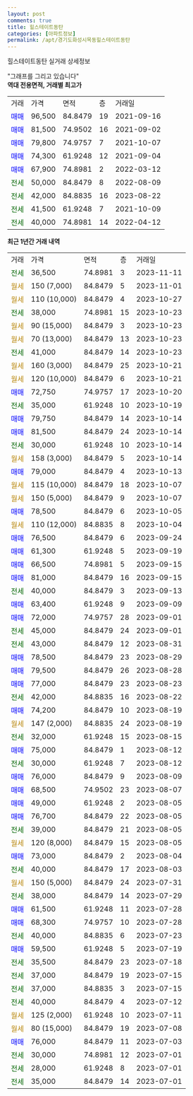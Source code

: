 ```yaml
---
layout: post
comments: true
title: 힐스테이트동탄
categories: [아파트정보]
permalink: /apt/경기도화성시목동힐스테이트동탄
---
```


힐스테이트동탄 실거래 상세정보

<script type="text/javascript">
  google.charts.load('current', {'packages':['line', 'corechart']});
  google.charts.setOnLoadCallback(drawChart);

  function drawChart() {
    var data = new google.visualization.DataTable();
    data.addColumn('date', '거래일');
    data.addColumn('number', "매매");
    data.addColumn('number', "전세");
    data.addColumn('number', "전매");

    data.addRows([[new Date(Date.parse("2023-11-11")), null, 36500, null], [new Date(Date.parse("2023-11-01")), null, null, null], [new Date(Date.parse("2023-10-27")), null, null, null], [new Date(Date.parse("2023-10-23")), null, 38000, null], [new Date(Date.parse("2023-10-23")), null, null, null], [new Date(Date.parse("2023-10-23")), null, null, null], [new Date(Date.parse("2023-10-23")), null, 41000, null], [new Date(Date.parse("2023-10-21")), null, null, null], [new Date(Date.parse("2023-10-21")), null, null, null], [new Date(Date.parse("2023-10-20")), 72750, null, null], [new Date(Date.parse("2023-10-19")), null, 35000, null], [new Date(Date.parse("2023-10-14")), 79750, null, null], [new Date(Date.parse("2023-10-14")), 81500, null, null], [new Date(Date.parse("2023-10-14")), null, 30000, null], [new Date(Date.parse("2023-10-14")), null, null, null], [new Date(Date.parse("2023-10-13")), 79000, null, null], [new Date(Date.parse("2023-10-07")), null, null, null], [new Date(Date.parse("2023-10-07")), null, null, null], [new Date(Date.parse("2023-10-05")), 78500, null, null], [new Date(Date.parse("2023-10-04")), null, null, null], [new Date(Date.parse("2023-09-24")), 76500, null, null], [new Date(Date.parse("2023-09-19")), 61300, null, null], [new Date(Date.parse("2023-09-15")), 66500, null, null], [new Date(Date.parse("2023-09-15")), 81000, null, null], [new Date(Date.parse("2023-09-13")), null, 40000, null], [new Date(Date.parse("2023-09-09")), 63400, null, null], [new Date(Date.parse("2023-09-01")), 72000, null, null], [new Date(Date.parse("2023-09-01")), null, 45000, null], [new Date(Date.parse("2023-08-31")), null, 43000, null], [new Date(Date.parse("2023-08-29")), 78500, null, null], [new Date(Date.parse("2023-08-28")), 79500, null, null], [new Date(Date.parse("2023-08-23")), 77000, null, null], [new Date(Date.parse("2023-08-22")), null, 42000, null], [new Date(Date.parse("2023-08-19")), 74200, null, null], [new Date(Date.parse("2023-08-19")), null, null, null], [new Date(Date.parse("2023-08-15")), null, 32000, null], [new Date(Date.parse("2023-08-12")), 75000, null, null], [new Date(Date.parse("2023-08-12")), null, 30000, null], [new Date(Date.parse("2023-08-09")), 76000, null, null], [new Date(Date.parse("2023-08-07")), 68500, null, null], [new Date(Date.parse("2023-08-05")), 49000, null, null], [new Date(Date.parse("2023-08-05")), 76700, null, null], [new Date(Date.parse("2023-08-05")), null, 39000, null], [new Date(Date.parse("2023-08-05")), null, null, null], [new Date(Date.parse("2023-08-04")), 73000, null, null], [new Date(Date.parse("2023-08-03")), null, 40000, null], [new Date(Date.parse("2023-07-31")), null, null, null], [new Date(Date.parse("2023-07-29")), null, 38000, null], [new Date(Date.parse("2023-07-28")), 61500, null, null], [new Date(Date.parse("2023-07-28")), 68300, null, null], [new Date(Date.parse("2023-07-23")), null, 40000, null], [new Date(Date.parse("2023-07-19")), 59500, null, null], [new Date(Date.parse("2023-07-18")), null, 35500, null], [new Date(Date.parse("2023-07-15")), null, 37000, null], [new Date(Date.parse("2023-07-15")), null, 37000, null], [new Date(Date.parse("2023-07-12")), null, 40000, null], [new Date(Date.parse("2023-07-11")), null, null, null], [new Date(Date.parse("2023-07-08")), null, null, null], [new Date(Date.parse("2023-07-03")), 76000, null, null], [new Date(Date.parse("2023-07-01")), null, 30000, null], [new Date(Date.parse("2023-07-01")), null, 28000, null], [new Date(Date.parse("2023-07-01")), null, 35000, null]]);

    var options = {
      hAxis: {
        format: 'yyyy/MM/dd'
      },    
      lineWidth: 0,
      pointsVisible: true,    
      title: '최근 1년간 유형별 실거래가 분포',
      legend: { position: 'bottom' }
    };

    var formatter = new google.visualization.NumberFormat({pattern:'###,###'} );
    formatter.format(data, 1);
    formatter.format(data, 2);
    
    setTimeout(function() {
        var chart = new google.visualization.LineChart(document.getElementById('columnchart_material'));
        chart.draw(data, (options));
        document.getElementById('loading').style.display = 'none';
    }, 200);
  }
</script>


<div id="loading" style="z-index:20; display: block; margin-left: 0px">"그래프를 그리고 있습니다"</div>
<div id="columnchart_material" style="width: 95%; margin-left: 0px; display: block"></div>
<!-- contents start -->
<b>역대 전용면적, 거래별 최고가</b>
<table class="sortable">
    <tr>
      <td>거래</td>
      <td>가격</td>
      <td>면적</td>
      <td>층</td>
      <td>거래일</td>
    </tr>
        <tr>
          <td><a style="color: blue">매매</a></td>
          <td>96,500</td>
          <td>84.8479</td>
          <td>19</td>
          <td>2021-09-16</td>
        </tr>            <tr>
          <td><a style="color: blue">매매</a></td>
          <td>81,500</td>
          <td>74.9502</td>
          <td>16</td>
          <td>2021-09-02</td>
        </tr>            <tr>
          <td><a style="color: blue">매매</a></td>
          <td>79,800</td>
          <td>74.9757</td>
          <td>7</td>
          <td>2021-10-07</td>
        </tr>            <tr>
          <td><a style="color: blue">매매</a></td>
          <td>74,300</td>
          <td>61.9248</td>
          <td>12</td>
          <td>2021-09-04</td>
        </tr>            <tr>
          <td><a style="color: blue">매매</a></td>
          <td>67,900</td>
          <td>74.8981</td>
          <td>2</td>
          <td>2022-03-12</td>
        </tr>        
        <tr>
              <td><a style="color: darkgreen">전세</a></td>
              <td>50,000</td>
              <td>84.8479</td>
              <td>8</td>
              <td>2022-08-09</td>
            </tr>            <tr>
              <td><a style="color: darkgreen">전세</a></td>
              <td>42,000</td>
              <td>84.8835</td>
              <td>16</td>
              <td>2023-08-22</td>
            </tr>            <tr>
              <td><a style="color: darkgreen">전세</a></td>
              <td>41,500</td>
              <td>61.9248</td>
              <td>7</td>
              <td>2021-10-09</td>
            </tr>            <tr>
              <td><a style="color: darkgreen">전세</a></td>
              <td>40,000</td>
              <td>74.8981</td>
              <td>14</td>
              <td>2022-04-12</td>
            </tr>        
    
</table>

<b>최근 1년간 거래 내역</b>

<table class="sortable">
    <tr>
      <td>거래</td>
      <td>가격</td>
      <td>면적</td>
      <td>층</td>
      <td>거래일</td>
    </tr>
    <tr>
      <td><a style="color: darkgreen">전세</a></td>
      <td>36,500</td>
      <td>74.8981</td>
      <td>3</td>
      <td>2023-11-11</td>
    </tr>          <tr>
      <td><a style="color: darkgoldenrod">월세</a></td>
      <td>150 (7,000)</td>
      <td>84.8479</td>
      <td>5</td>
      <td>2023-11-01</td>
    </tr>          <tr>
      <td><a style="color: darkgoldenrod">월세</a></td>
      <td>110 (10,000)</td>
      <td>84.8479</td>
      <td>4</td>
      <td>2023-10-27</td>
    </tr>          <tr>
      <td><a style="color: darkgreen">전세</a></td>
      <td>38,000</td>
      <td>74.8981</td>
      <td>15</td>
      <td>2023-10-23</td>
    </tr>          <tr>
      <td><a style="color: darkgoldenrod">월세</a></td>
      <td>90 (15,000)</td>
      <td>84.8479</td>
      <td>3</td>
      <td>2023-10-23</td>
    </tr>          <tr>
      <td><a style="color: darkgoldenrod">월세</a></td>
      <td>70 (13,000)</td>
      <td>84.8479</td>
      <td>13</td>
      <td>2023-10-23</td>
    </tr>          <tr>
      <td><a style="color: darkgreen">전세</a></td>
      <td>41,000</td>
      <td>84.8479</td>
      <td>14</td>
      <td>2023-10-23</td>
    </tr>          <tr>
      <td><a style="color: darkgoldenrod">월세</a></td>
      <td>160 (3,000)</td>
      <td>84.8479</td>
      <td>25</td>
      <td>2023-10-21</td>
    </tr>          <tr>
      <td><a style="color: darkgoldenrod">월세</a></td>
      <td>120 (10,000)</td>
      <td>84.8479</td>
      <td>6</td>
      <td>2023-10-21</td>
    </tr>          <tr>
      <td><a style="color: blue">매매</a></td>
      <td>72,750</td>
      <td>74.9757</td>
      <td>17</td>
      <td>2023-10-20</td>
    </tr>          <tr>
      <td><a style="color: darkgreen">전세</a></td>
      <td>35,000</td>
      <td>61.9248</td>
      <td>10</td>
      <td>2023-10-19</td>
    </tr>          <tr>
      <td><a style="color: blue">매매</a></td>
      <td>79,750</td>
      <td>84.8479</td>
      <td>14</td>
      <td>2023-10-14</td>
    </tr>          <tr>
      <td><a style="color: blue">매매</a></td>
      <td>81,500</td>
      <td>84.8479</td>
      <td>24</td>
      <td>2023-10-14</td>
    </tr>          <tr>
      <td><a style="color: darkgreen">전세</a></td>
      <td>30,000</td>
      <td>61.9248</td>
      <td>10</td>
      <td>2023-10-14</td>
    </tr>          <tr>
      <td><a style="color: darkgoldenrod">월세</a></td>
      <td>158 (3,000)</td>
      <td>84.8479</td>
      <td>5</td>
      <td>2023-10-14</td>
    </tr>          <tr>
      <td><a style="color: blue">매매</a></td>
      <td>79,000</td>
      <td>84.8479</td>
      <td>4</td>
      <td>2023-10-13</td>
    </tr>          <tr>
      <td><a style="color: darkgoldenrod">월세</a></td>
      <td>115 (10,000)</td>
      <td>84.8479</td>
      <td>18</td>
      <td>2023-10-07</td>
    </tr>          <tr>
      <td><a style="color: darkgoldenrod">월세</a></td>
      <td>150 (5,000)</td>
      <td>84.8479</td>
      <td>9</td>
      <td>2023-10-07</td>
    </tr>          <tr>
      <td><a style="color: blue">매매</a></td>
      <td>78,500</td>
      <td>84.8479</td>
      <td>6</td>
      <td>2023-10-05</td>
    </tr>          <tr>
      <td><a style="color: darkgoldenrod">월세</a></td>
      <td>110 (12,000)</td>
      <td>84.8835</td>
      <td>8</td>
      <td>2023-10-04</td>
    </tr>          <tr>
      <td><a style="color: blue">매매</a></td>
      <td>76,500</td>
      <td>84.8479</td>
      <td>6</td>
      <td>2023-09-24</td>
    </tr>          <tr>
      <td><a style="color: blue">매매</a></td>
      <td>61,300</td>
      <td>61.9248</td>
      <td>5</td>
      <td>2023-09-19</td>
    </tr>          <tr>
      <td><a style="color: blue">매매</a></td>
      <td>66,500</td>
      <td>74.8981</td>
      <td>5</td>
      <td>2023-09-15</td>
    </tr>          <tr>
      <td><a style="color: blue">매매</a></td>
      <td>81,000</td>
      <td>84.8479</td>
      <td>16</td>
      <td>2023-09-15</td>
    </tr>          <tr>
      <td><a style="color: darkgreen">전세</a></td>
      <td>40,000</td>
      <td>84.8479</td>
      <td>3</td>
      <td>2023-09-13</td>
    </tr>          <tr>
      <td><a style="color: blue">매매</a></td>
      <td>63,400</td>
      <td>61.9248</td>
      <td>9</td>
      <td>2023-09-09</td>
    </tr>          <tr>
      <td><a style="color: blue">매매</a></td>
      <td>72,000</td>
      <td>74.9757</td>
      <td>28</td>
      <td>2023-09-01</td>
    </tr>          <tr>
      <td><a style="color: darkgreen">전세</a></td>
      <td>45,000</td>
      <td>84.8479</td>
      <td>24</td>
      <td>2023-09-01</td>
    </tr>          <tr>
      <td><a style="color: darkgreen">전세</a></td>
      <td>43,000</td>
      <td>84.8479</td>
      <td>12</td>
      <td>2023-08-31</td>
    </tr>          <tr>
      <td><a style="color: blue">매매</a></td>
      <td>78,500</td>
      <td>84.8479</td>
      <td>23</td>
      <td>2023-08-29</td>
    </tr>          <tr>
      <td><a style="color: blue">매매</a></td>
      <td>79,500</td>
      <td>84.8479</td>
      <td>26</td>
      <td>2023-08-28</td>
    </tr>          <tr>
      <td><a style="color: blue">매매</a></td>
      <td>77,000</td>
      <td>84.8479</td>
      <td>23</td>
      <td>2023-08-23</td>
    </tr>          <tr>
      <td><a style="color: darkgreen">전세</a></td>
      <td>42,000</td>
      <td>84.8835</td>
      <td>16</td>
      <td>2023-08-22</td>
    </tr>          <tr>
      <td><a style="color: blue">매매</a></td>
      <td>74,200</td>
      <td>84.8479</td>
      <td>10</td>
      <td>2023-08-19</td>
    </tr>          <tr>
      <td><a style="color: darkgoldenrod">월세</a></td>
      <td>147 (2,000)</td>
      <td>84.8835</td>
      <td>24</td>
      <td>2023-08-19</td>
    </tr>          <tr>
      <td><a style="color: darkgreen">전세</a></td>
      <td>32,000</td>
      <td>61.9248</td>
      <td>15</td>
      <td>2023-08-15</td>
    </tr>          <tr>
      <td><a style="color: blue">매매</a></td>
      <td>75,000</td>
      <td>84.8479</td>
      <td>1</td>
      <td>2023-08-12</td>
    </tr>          <tr>
      <td><a style="color: darkgreen">전세</a></td>
      <td>30,000</td>
      <td>61.9248</td>
      <td>7</td>
      <td>2023-08-12</td>
    </tr>          <tr>
      <td><a style="color: blue">매매</a></td>
      <td>76,000</td>
      <td>84.8479</td>
      <td>9</td>
      <td>2023-08-09</td>
    </tr>          <tr>
      <td><a style="color: blue">매매</a></td>
      <td>68,500</td>
      <td>74.9502</td>
      <td>23</td>
      <td>2023-08-07</td>
    </tr>          <tr>
      <td><a style="color: blue">매매</a></td>
      <td>49,000</td>
      <td>61.9248</td>
      <td>2</td>
      <td>2023-08-05</td>
    </tr>          <tr>
      <td><a style="color: blue">매매</a></td>
      <td>76,700</td>
      <td>84.8479</td>
      <td>22</td>
      <td>2023-08-05</td>
    </tr>          <tr>
      <td><a style="color: darkgreen">전세</a></td>
      <td>39,000</td>
      <td>84.8479</td>
      <td>21</td>
      <td>2023-08-05</td>
    </tr>          <tr>
      <td><a style="color: darkgoldenrod">월세</a></td>
      <td>120 (8,000)</td>
      <td>84.8479</td>
      <td>15</td>
      <td>2023-08-05</td>
    </tr>          <tr>
      <td><a style="color: blue">매매</a></td>
      <td>73,000</td>
      <td>84.8479</td>
      <td>2</td>
      <td>2023-08-04</td>
    </tr>          <tr>
      <td><a style="color: darkgreen">전세</a></td>
      <td>40,000</td>
      <td>84.8479</td>
      <td>17</td>
      <td>2023-08-03</td>
    </tr>          <tr>
      <td><a style="color: darkgoldenrod">월세</a></td>
      <td>150 (5,000)</td>
      <td>84.8479</td>
      <td>24</td>
      <td>2023-07-31</td>
    </tr>          <tr>
      <td><a style="color: darkgreen">전세</a></td>
      <td>38,000</td>
      <td>84.8479</td>
      <td>14</td>
      <td>2023-07-29</td>
    </tr>          <tr>
      <td><a style="color: blue">매매</a></td>
      <td>61,500</td>
      <td>61.9248</td>
      <td>11</td>
      <td>2023-07-28</td>
    </tr>          <tr>
      <td><a style="color: blue">매매</a></td>
      <td>68,300</td>
      <td>74.9757</td>
      <td>10</td>
      <td>2023-07-28</td>
    </tr>          <tr>
      <td><a style="color: darkgreen">전세</a></td>
      <td>40,000</td>
      <td>84.8835</td>
      <td>6</td>
      <td>2023-07-23</td>
    </tr>          <tr>
      <td><a style="color: blue">매매</a></td>
      <td>59,500</td>
      <td>61.9248</td>
      <td>5</td>
      <td>2023-07-19</td>
    </tr>          <tr>
      <td><a style="color: darkgreen">전세</a></td>
      <td>35,500</td>
      <td>84.8479</td>
      <td>23</td>
      <td>2023-07-18</td>
    </tr>          <tr>
      <td><a style="color: darkgreen">전세</a></td>
      <td>37,000</td>
      <td>84.8479</td>
      <td>19</td>
      <td>2023-07-15</td>
    </tr>          <tr>
      <td><a style="color: darkgreen">전세</a></td>
      <td>37,000</td>
      <td>84.8835</td>
      <td>3</td>
      <td>2023-07-15</td>
    </tr>          <tr>
      <td><a style="color: darkgreen">전세</a></td>
      <td>40,000</td>
      <td>84.8479</td>
      <td>4</td>
      <td>2023-07-12</td>
    </tr>          <tr>
      <td><a style="color: darkgoldenrod">월세</a></td>
      <td>125 (2,000)</td>
      <td>61.9248</td>
      <td>10</td>
      <td>2023-07-11</td>
    </tr>          <tr>
      <td><a style="color: darkgoldenrod">월세</a></td>
      <td>80 (15,000)</td>
      <td>84.8479</td>
      <td>19</td>
      <td>2023-07-08</td>
    </tr>          <tr>
      <td><a style="color: blue">매매</a></td>
      <td>76,000</td>
      <td>84.8479</td>
      <td>11</td>
      <td>2023-07-03</td>
    </tr>          <tr>
      <td><a style="color: darkgreen">전세</a></td>
      <td>30,000</td>
      <td>74.8981</td>
      <td>12</td>
      <td>2023-07-01</td>
    </tr>          <tr>
      <td><a style="color: darkgreen">전세</a></td>
      <td>28,000</td>
      <td>61.9248</td>
      <td>8</td>
      <td>2023-07-01</td>
    </tr>          <tr>
      <td><a style="color: darkgreen">전세</a></td>
      <td>35,000</td>
      <td>84.8479</td>
      <td>14</td>
      <td>2023-07-01</td>
    </tr>      </table>
<!-- contents end -->    

